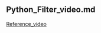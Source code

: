 ## Python_Filter_video.md

[Reference_video](https://drive.google.com/drive/folders/1HA2_hvnkNeRGbqhIj2pDmmoUyzM3LsL5?usp=sharing)
